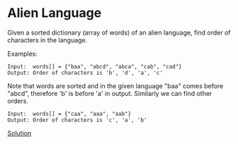 # Alien Language
Given a sorted dictionary (array of words) of an alien language, find order of characters in the language.

Examples:
```
Input:  words[] = {"baa", "abcd", "abca", "cab", "cad"}
Output: Order of characters is 'b', 'd', 'a', 'c'
```
Note that words are sorted and in the given language "baa"
comes before "abcd", therefore 'b' is before 'a' in output.
Similarly we can find other orders.
```
Input:  words[] = {"caa", "aaa", "aab"}
Output: Order of characters is 'c', 'a', 'b'
```
[Solution](./src/TopologicalSort.java)